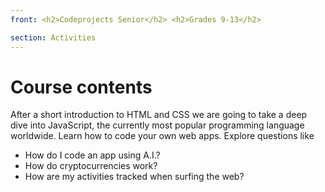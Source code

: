 ```yaml
---
front: <h2>Codeprojects Senior</h2> <h2>Grades 9-13</h2>

section: Activities
---
```


# Course contents

After a short introduction to HTML and CSS we are going to take a deep dive into JavaScript, the currently most popular programming language worldwide. Learn how to code your own web apps. Explore questions like

- How do I code an app using A.I.?
- How do cryptocurrencies work?
- How are my activities tracked when surfing the web?
